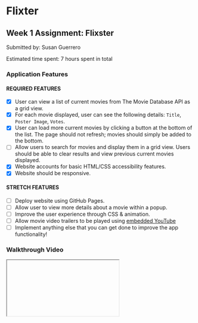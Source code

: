 # Flixter

## Week 1 Assignment: Flixster

Submitted by: Susan Guerrero

Estimated time spent: 7 hours spent in total

### Application Features

#### REQUIRED FEATURES

- [x] User can view a list of current movies from The Movie Database API as a grid view.
- [x] For each movie displayed, user can see the following details: `Title`, `Poster Image`, `Votes`.
- [x] User can load more current movies by clicking a button at the bottom of the list. The page should not refresh; movies should simply be added to the bottom.
- [ ] Allow users to search for movies and display them in a grid view. Users should be able to clear results and view previous current movies displayed.
- [x] Website accounts for basic HTML/CSS accessibility features.
- [x] Website should be responsive.

#### STRETCH FEATURES

- [ ] Deploy website using GitHub Pages.
- [ ] Allow user to view more details about a movie within a popup.
- [ ] Improve the user experience through CSS & animation.
- [ ] Allow movie video trailers to be played using [embedded YouTube](https://support.google.com/youtube/answer/171780?hl=en)
- [ ] Implement anything else that you can get done to improve the app functionality!

### Walkthrough Video

<iframe 
www.loom.com/share/d6dd300593fa465585a96ca55e44efa5 


### Reflection

- Did the topics discussed in your labs prepare you to complete the assignment? Be specific, which features in your weekly assignment did you feel unprepared to complete?

Yes, the topics discussed in our labs prepared me to complete the assignment, more specifically the basic JavaScript functions which were what I felt like I used the most. I felt unprepared when writing my CSS code with the layout of the page.

- If you had more time, what would you have done differently? Would you have added additional features? Changed the way your project responded to a particular event, etc.

When I have more time, I plan on completing the search tool as well as add stretched features, more specifically improving the UI and the accessibility for all users.

- Reflect on your project demo, what went well? Were there things that maybe didn't go as planned? Did you notice something that your peer did that you would like to try next time?

Completing this project was extremely fast paced and exciting. This was my first exposure to HTML, CSS, and JavaScript which became overwhelming at times but ultimately, fun. For next time, I hope to have more time and apply the skills I've learned this past week to produce a better website.

### Shout out

I want to give a shout out to Tirumari, Matt, Nicholas, and Diego as well as the rest of my peers for the amazing support.
